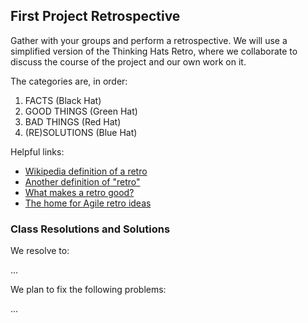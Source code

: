 ## First Project Retrospective

Gather with your groups and perform a retrospective. We will use a simplified
version of the Thinking Hats Retro, where we collaborate to discuss the course
of the project and our own work on it.

The categories are, in order:

1. FACTS (Black Hat)
2. GOOD THINGS (Green Hat)
3. BAD THINGS (Red Hat)
4. (RE)SOLUTIONS (Blue Hat)

Helpful links:

- [Wikipedia definition of a retro](https://en.wikipedia.org/wiki/Scrum_(software_development)#Sprint_review_and_sprint_retrospective)
- [Another definition of "retro"](http://www.scrumsense.com/blog/retrospectives-makes-retro-good/)
- [What makes a retro good?](http://www.scrumsense.com/blog/retrospectives-makes-retro-good/)
- [The home for Agile retro ideas](http://retrospectivewiki.org/index.php?title=Retrospective_Plans)

### Class Resolutions and Solutions

We resolve to:

...

We plan to fix the following problems:

...
